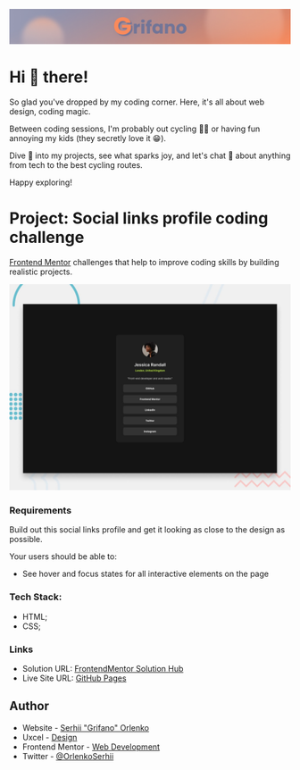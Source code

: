 ![](/assets/Banner.jpg)

# Hi 👋 there!

So glad you've dropped by my coding corner. Here, it's all about web design,
coding magic.

Between coding sessions, I'm probably out cycling 🚴‍♂️ or having fun annoying my
kids (they secretly love it 😁).

Dive 👀 into my projects, see what sparks joy, and let's chat 💬 about anything
from tech to the best cycling routes.

Happy exploring!

# Project: Social links profile coding challenge

[Frontend Mentor](https://www.frontendmentor.io) challenges that help to improve
coding skills by building realistic projects.

![](./assets/preview.jpg)

### Requirements

Build out this social links profile and get it looking as close to the design as
possible.

Your users should be able to:

- See hover and focus states for all interactive elements on the page

### Tech Stack:

- HTML;
- CSS;

### Links

- Solution URL:
  [FrontendMentor Solution Hub](https://www.frontendmentor.io/solutions/social-links-profile-component-grifano-QgPNEH8zi3)
- Live Site URL: [GitHub Pages](grifano.github.io/fm-03-social-links-profile/)

## Author

- Website - [Serhii "Grifano" Orlenko](https://www.grifano.com)
- Uxcel - [Design](https://app.uxcel.com/ux/EE4PBID94EEH)
- Frontend Mentor -
  [Web Development](https://www.frontendmentor.io/profile/grifano)
- Twitter - [@OrlenkoSerhii](https://twitter.com/OrlenkoSerhii)
